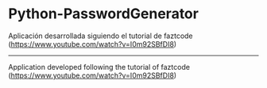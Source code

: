 # Python-PasswordGenerator

Aplicación desarrollada siguiendo el tutorial de faztcode (https://www.youtube.com/watch?v=I0m92SBfDI8)

---

Application developed following the tutorial of faztcode (https://www.youtube.com/watch?v=I0m92SBfDI8)
